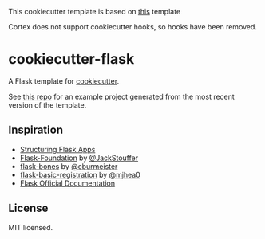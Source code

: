 
This cookiecutter template is based on [this](https://github.com/cookiecutter-flask/cookiecutter-flask/tree/master) template

Cortex does not support cookiecutter hooks, so hooks have been removed.

# cookiecutter-flask

A Flask template for [cookiecutter](https://github.com/audreyr/cookiecutter). 

See [this repo](https://github.com/jamescurtin/demo-cookiecutter-flask) for an example project generated from the most recent version of the template.


## Inspiration

- [Structuring Flask Apps](http://charlesleifer.com/blog/structuring-flask-apps-a-how-to-for-those-coming-from-django/)
- [Flask-Foundation](https://github.com/JackStouffer/Flask-Foundation) by [@JackStouffer](https://github.com/JackStouffer)
- [flask-bones](https://github.com/cburmeister/flask-bones) by [@cburmeister](https://github.com/cburmeister)
- [flask-basic-registration](https://github.com/mjhea0/flask-basic-registration) by [@mjhea0](https://github.com/mjhea0)
- [Flask Official Documentation](http://flask.pocoo.org/docs/)

## License

MIT licensed.
